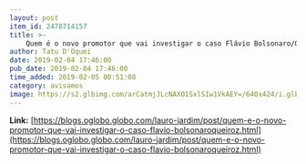 ```yaml
---
layout: post
item_id: 2478714157
title: >-
    Quem é o novo promotor que vai investigar o caso Flávio Bolsonaro/Queiroz : Lauro Jardim
author: Tatu D'Oquei
date: 2019-02-04 17:46:00
pub_date: 2019-02-04 17:46:00
time_added: 2019-02-05 00:51:08
category: avisamos
image: https://s2.glbimg.com/arCatmjJLcNAXO1SxlSIw1VkAEY=/640x424/i.glbimg.com/og/ig/infoglobo1/f/original/2019/02/04/3632005.jpg
---
```


**Link:** [https://blogs.oglobo.globo.com/lauro-jardim/post/quem-e-o-novo-promotor-que-vai-investigar-o-caso-flavio-bolsonaroqueiroz.html](https://blogs.oglobo.globo.com/lauro-jardim/post/quem-e-o-novo-promotor-que-vai-investigar-o-caso-flavio-bolsonaroqueiroz.html)


